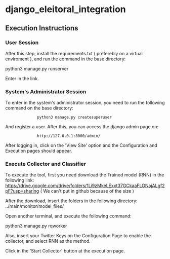 # django_eleitoral_integration


## Execution Instructions

### User Session
After this step, install the requirements.txt ( preferebly on a virtual enviroment ), and run the command in the base directory:

python3 manage.py runserver

Enter in the link.

### System's Administrator Session

To enter in the system's administrator session, you need to run the following command on the base directory:

                  python3 manage.py createsuperuser 

And register a user. After this, you can access the django admin page on:

                  http://127.0.0.1:8000/admin/

After logging in, click on the 'View Site' option and the Configuration and Execution pages should appear.


### Execute Collector and Classifier

To execute the tool, first you need download the Trained model (RNN) in the following link:
https://drive.google.com/drive/folders/1Li9zMkeLExxt37GCkaaFLONajALgf2pF?usp=sharing ( We can't put in github because of the size )

After the download, insert the folders in the following directory: ../main/monitor/model_files/

Open another terminal, and execute the following command:

python3 manage.py rqworker

Also, insert your Twitter Keys on the Configuration Page to enable the collector, and select RNN as the method.

Click in the 'Start Collector' button at the execution page.




